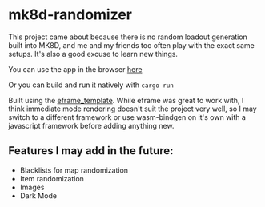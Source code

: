 # mk8d-randomizer

This project came about because there is no random loadout generation built into
MK8D, and me and my friends too often play with the exact same setups. It's also 
a good excuse to learn new things. 

You can use the app in the browser [here](ryankopp.github.io/mk8d-randomizer)

Or you can build and run it natively with `cargo run`

Built using the [eframe_template](https://github.com/emilk/eframe_template).
While eframe was great to work with, I think immediate mode rendering doesn't 
suit the project very well, so I may switch to a different framework or use
wasm-bindgen on it's own with a javascript framework before adding anything new. 

## Features I may add in the future:

- Blacklists for map randomization
- Item randomization
- Images 
- Dark Mode
